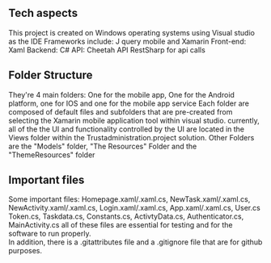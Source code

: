 ## **Tech aspects**
This project is created on Windows operating systems using Visual studio as the IDE
Frameworks include: J query mobile and Xamarin 
Front-end: Xaml 
Backend: C# 
API: Cheetah API RestSharp for api calls

## **Folder Structure**
They're 4 main folders: One for the mobile app, One for the Android platform, one for IOS and one for the mobile app service
Each folder are composed of default files and subfolders that are pre-created from selecting the Xamarin mobile application tool within visual studio. currently, all of the the UI and functionality controlled by the UI are located in the Views folder within the Trustadministration.project solution. Other Folders are the "Models" folder, "The Resources" Folder and the "ThemeResources" folder

## **Important files**
Some important files: Homepage.xaml/.xaml.cs, NewTask.xaml/.xaml.cs, NewActivity.xaml/.xaml.cs, Login.xaml/.xaml.cs, App.xaml/.xaml.cs, User.cs Token.cs, Taskdata.cs, Constants.cs, ActivtyData.cs, Authenticator.cs, MainActivity.cs 
all of these files are essential for testing and for the software to run properly.  
In addition, there is a .gitattributes file and a .gitignore file that are for github purposes. 
